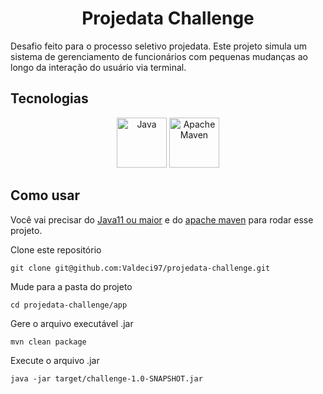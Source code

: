 # <div align="center">Projedata Challenge</div>

Desafio feito para o processo seletivo projedata. Este projeto simula um sistema de gerenciamento de funcionários com pequenas mudanças ao longo da
interação do usuário via terminal.

## Tecnologias
<div align="center">
  <img src="https://cdn.jsdelivr.net/gh/devicons/devicon/icons/java/java-original-wordmark.svg" width="80px" title="Java" />
  <img src="https://cdn.jsdelivr.net/gh/devicons/devicon/icons/apache/apache-original-wordmark.svg" width="80px" title="Apache Maven" />        
</div>

## Como usar

Você vai precisar do [Java11 ou maior](https://www.java.com/pt-BR/download/manual.jsp) e do [apache maven](https://maven.apache.org/download.cgi) para rodar esse projeto.

Clone este repositório
```
git clone git@github.com:Valdeci97/projedata-challenge.git
```

Mude para a pasta do projeto
```
cd projedata-challenge/app
```

Gere o arquivo executável .jar
```
mvn clean package
```

Execute o arquivo .jar
```
java -jar target/challenge-1.0-SNAPSHOT.jar 
```

